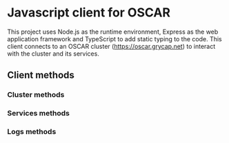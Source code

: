 # Javascript client for OSCAR

This project uses Node.js as the runtime environment, Express as the web application framework and TypeScript to add static typing to the code. This client connects to an OSCAR cluster (https://oscar.grycap.net) to interact with the cluster and its services.

## Client methods

### Cluster methods

### Services methods

### Logs methods
